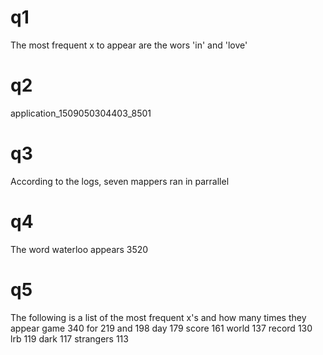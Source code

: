 # q1
The most frequent x to appear are the wors 'in' and 'love'

# q2
application_1509050304403_8501

# q3
According to the logs, seven mappers ran in parrallel

# q4
The word waterloo appears 3520

# q5
The following is a list of the most frequent x's and how many times they appear
game	340
for	219
and	198
day	179
score	161
world	137
record	130
lrb	119
dark	117
strangers	113
